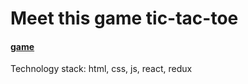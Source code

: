 # Meet this game tic-tac-toe
#### [game](https://tic-tac-toe-conservative.netlify.app)

Technology stack: html, css, js, react, redux